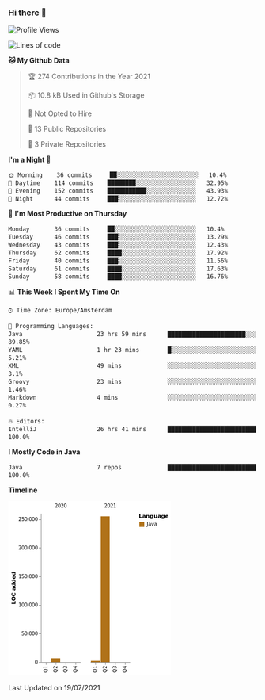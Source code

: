 ### Hi there 👋


<!--START_SECTION:waka-->
![Profile Views](http://img.shields.io/badge/Profile%20Views-0-blue)

![Lines of code](https://img.shields.io/badge/From%20Hello%20World%20I%27ve%20Written-264010%20lines%20of%20code-blue)

**🐱 My Github Data** 

> 🏆 274 Contributions in the Year 2021
 > 
> 📦 10.8 kB Used in Github's Storage 
 > 
> 🚫 Not Opted to Hire
 > 
> 📜 13 Public Repositories 
 > 
> 🔑 3 Private Repositories  
 > 
**I'm a Night 🦉** 

```text
🌞 Morning    36 commits     ██░░░░░░░░░░░░░░░░░░░░░░░   10.4% 
🌆 Daytime    114 commits    ████████░░░░░░░░░░░░░░░░░   32.95% 
🌃 Evening    152 commits    ███████████░░░░░░░░░░░░░░   43.93% 
🌙 Night      44 commits     ███░░░░░░░░░░░░░░░░░░░░░░   12.72%

```
📅 **I'm Most Productive on Thursday** 

```text
Monday       36 commits     ██░░░░░░░░░░░░░░░░░░░░░░░   10.4% 
Tuesday      46 commits     ███░░░░░░░░░░░░░░░░░░░░░░   13.29% 
Wednesday    43 commits     ███░░░░░░░░░░░░░░░░░░░░░░   12.43% 
Thursday     62 commits     ████░░░░░░░░░░░░░░░░░░░░░   17.92% 
Friday       40 commits     ███░░░░░░░░░░░░░░░░░░░░░░   11.56% 
Saturday     61 commits     ████░░░░░░░░░░░░░░░░░░░░░   17.63% 
Sunday       58 commits     ████░░░░░░░░░░░░░░░░░░░░░   16.76%

```


📊 **This Week I Spent My Time On** 

```text
⌚︎ Time Zone: Europe/Amsterdam

💬 Programming Languages: 
Java                     23 hrs 59 mins      ██████████████████████░░░   89.85% 
YAML                     1 hr 23 mins        █░░░░░░░░░░░░░░░░░░░░░░░░   5.21% 
XML                      49 mins             ░░░░░░░░░░░░░░░░░░░░░░░░░   3.1% 
Groovy                   23 mins             ░░░░░░░░░░░░░░░░░░░░░░░░░   1.46% 
Markdown                 4 mins              ░░░░░░░░░░░░░░░░░░░░░░░░░   0.27%

🔥 Editors: 
IntelliJ                 26 hrs 41 mins      █████████████████████████   100.0%

```

**I Mostly Code in Java** 

```text
Java                     7 repos             █████████████████████████   100.0%

```


**Timeline**

![Chart not found](https://raw.githubusercontent.com/powercasgamer/powercasgamer/master/charts/bar_graph.png) 


 Last Updated on 19/07/2021
<!--END_SECTION:waka-->
